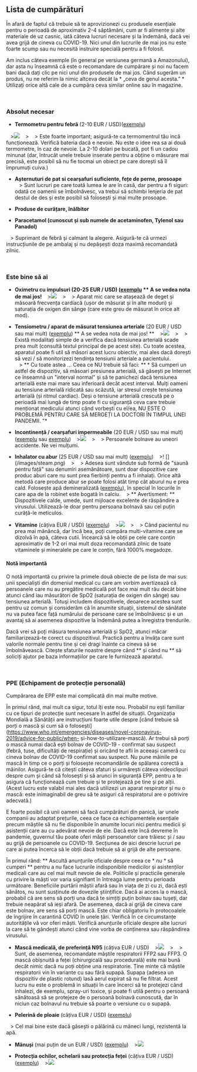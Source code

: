 ## Lista de cumpărături

În afară de faptul că trebuie să te aprovizionezi cu produsele esențiale pentru o perioadă de aproximativ 2-4 săptămâni, cum ar fi alimente și alte materiale de uz casnic, iată câteva lucruri necesare și la îndemână, dacă vei avea grijă de cineva cu COVID-19. Nici unul din lucrurile de mai jos nu este foarte scump sau nu necesită instruire specială pentru a fi folosit.

Am inclus câteva exemple (în general pe versiunea germană a Amazonului), dar asta nu înseamnă că este o recomandare de cumpărare și noi nu facem bani dacă dați clic pe nici unul din produsele de mai jos. Când sugerăm un produs, nu ne referim la nimic altceva decât la * „ceva de genul acesta.” * Utilizați orice altă cale de a cumpăra ceva similar online sau în magazine.

&nbsp;

### Absolut necesar

* **Termometru pentru febră** (2-10 EUR / USD)([exemplu](https://www.amazon.de/gp/product/B001NYHXYS))

   >![](/images/thermometer.png)
   >
   > Este foarte important; asigură-te ca termomentrul tău incă funcționează. Verifică bateria dacă e nevoie. Nu este o idee rea sa ai două termometre, în caz de nevoie. La 2-10 dolari pe bucată, pot fi un cadou minunat (dar, întrucât unele trebuie inserate pentru a obține o măsurare mai precisă, este posibil să nu fie tocmai un obiect pe care dorești să îl împrumuți cuiva.)

* **Așternuturi de pat si cearșafuri suficiente, fețe de perne, prosoape**
   
   > Sunt lucruri pe care toată lumea le are în casă, dar pentru a fi siguri: odată ce oamenii se îmbolnăvesc, va trebui să schimbi lenjeria de pat destul de des și este posibil să folosești și mai multe prosoape.
   
* **Produse de curățare, înălbitor**

* **Paracetamol (cunoscut și sub numele de acetaminofen, Tylenol sau Panadol)**

   > Suprimant de febră și calmant la alegere. Asigură-te că urmezi instrucțiunile de pe ambalaj și nu depășești doza maximă recomandată zilnic.

&nbsp;

### Este bine să ai

* **Oximetru cu impulsuri (20-25 EUR / USD) ([exemplu](https://www.amazon.de/gp/product/B07P3ZS6L3) ** A se vedea nota de mai jos!**
   >![](/images/pulse-oxi.png)
   >
   > Aparat mic care se atașează de deget și măsoară frecvența cardiacă (ușor de măsurat și în alte moduri) și saturația de oxigen din sânge (care este greu de măsurat în orice alt mod).

* **Tensiometru / aparat de măsurat tensiunea arteriale** (20 EUR / USD sau mai mult) ([exemplu](https://www.amazon.de/gp/product/B07KY867ZH)) ** A se vedea nota de mai jos! **
   >![](/images/blood-pressure.png)
   >
   > Există modalitați simple de a verifica dacă tensiunea arterială scade prea mult (consultă textul principal de pe acest site). Cu toate acestea, aparatul poate fi util să măsori acest lucru obiectiv, mai ales dacă dorești să vezi / să monitorizezi tendința tensiunii arteriale a pacientului. <br>
   > ** Cu toate astea ... Ceea ce NU trebuie să faci: ** * Să cumperi un astfel de dispozitiv, să măsoari presiunea arterială, să găsești pe Internet ce înseamnă un "interval normal" și să te panichezi dacă tensiunea arterială este mai mare sau inferioară decât acest interval. Mulți oameni au tensiune arterială ridicată sau scăzută, iar stresul crește tensiunea arterială (și ritmul cardiac). Deși o tensiune arterială crescută pe o perioadă mai lungă de timp poate fi cu siguranță ceva care trebuie menționat medicului atunci cănd vorbești cu el/ea, NU ESTE O PROBLEMĂ PENTRU CARE SĂ MERGEȚI LA DOCTORI ÎN TIMPUL UNEI PANDEMII. "*
   
* **Incontinență / cearșafuri impermeabile** (20 EUR / USD sau mai mult) ([exemplu](https://www.amazon.de/Comfortcare-Inkontinenz-Bettw%C3%A4sche-waschbar-Blau/dp/B07W7CCQVG) sau [exemplu](https://www.amazon.de/Co-operative-Independent-Living-Bettdeckenbezug-wasserabweisend/dp/B00BJMA8X2))
   >![](/images/sheet.png)
   >
   > Persoanele bolnave au uneori accidente. Ne vei mulțumi.

* **Inhalator cu abur** (25 EUR / USD sau mai mult) ([exemplu](https://www.amazon.de/gp/product/B07SNQH6CZ))
   >! [] (/images/steam.png)
   >
   > Adesea sunt vândute sub formă de "saună pentru față" sau denumiri asemănătoare, sunt doar dispozitive care produc aburi care nu sunt prea fierbinți pentru a fi inhalați. Orice altă metodă care produce abur se poate folosi atât timp cât aburul nu e prea cald. Folosește apă demineralizată ([exemplu](https://www.amazon.de/gp/product/B07J5Y95MQ)), în special în locurile în care apa de la robinet este bogată în calciu.
   > ** Avertisment: ** Dispozitivele calde, umede, sunt mijloace excelente de răspândire a virusului. Utilizează-le doar pentru persoana bolnavă sau cel puțin curăță-le meticulos.

* **Vitamine** (câțiva EUR / USD) ([exemplu](https://www.amazon.de/dp/B07S63PCZK))
   >![](/images/multi-vitamin.png)
   >
   > Când pacientul nu prea mai mănâncă, dar încă bea, poți cumpăra multi-vitamine care se dizolvă în apă, câteva cutii. Încearcă să le obții pe cele care conțin aproximativ de 1-2 ori mai mult doza recomandată zilnic de toate vitaminele și mineralele pe care le conțin, fără 1000% megadoze.

#### Notă importantă

O notă importantă cu privire la primele două obiecte de pe lista de mai sus: unii specialiști din domeniul medical cu care am vorbim avertizează că persoanele care nu au pregătire medicală pot face mai mult rău decât bine atunci când iau măsurători de SpO2 (saturația de oxigen din sânge) sau tensiunea arterială. Totuşi includem dispozitivele, deoarece acestea sunt pentru uz comun și considerăm că în anumite situații, sistemul de sănătate nu va putea face față numărului de persoane care se îmbolnăvesc și e un avantaj să ai asemenea dispozitive la îndemână putea a înregistra trendurile.

Dacă vrei să poți măsura tensiunea arterială și SpO2, atunci măcar familiarizează-te corect cu dispozitivul. Practică pentru a învăța care sunt valorile normale pentru tine și cei dragi înainte ca cineva să se îmbolnăvească. Citește sfaturile noastre despre când ** și când nu ** să soliciți ajutor pe baza informațiilor pe care le furnizează aparatul.

&nbsp;

### PPE (Echipament de protecție personală)

Cumpărarea de EPP este mai complicată din mai multe motive.

În primul rând, mai mult ca sigur, totul îți este nou. Probabil nu ești familiar cu ce tipuri de protecție sunt necesare în astfel de situații. Organizația Mondială a Sănătății are instrucțiuni foarte utile despre [când trebuie să porți o mască și cum să o folosești](https://www.who.int/emergencies/diseases/novel-coronavirus-2019/advice-for-public/when- și-how-to-utilizare-mască). Ar trebui să porți o mască numai dacă ești bolnav de COVID-19 - confirmat sau suspect (febră, tuse, dificultăți de respirație) și oricând te afli în aceeași cameră cu cineva bolnav de COVID-19 confirmat sau suspect. Nu pune mâinile pe mască în timp ce o porți și folosește recomandările de spălarea corectă a mâinilor. Asigură-te că citești câteva sfaturi și urmărești câteva videoclipuri despre cum și când să folosești și să arunci în siguranță EPP, pentru a te asigura că funcționează cum trebuie și te protejează pe tine și pe alții. (Acest lucru este valabil mai ales dacă utilizezi un aparat respirator și nu o mască: este inimaginabil de greu să te asiguri că respiratorul are o potrivire adecvată.)

E foarte posibil că unii oameni să facă cumpărături din panică, iar unele companii au adaptat prețurile, ceea ce face ca echipamentele esențiale precum măștile să nu fie disponibile în anumite locuri nici pentru medicii și asistenții care au cu adevărat nevoie de ele. Dacă este încă devreme în pandemie, guvernul tău poate oferi măști persoanelor care trăiesc și / sau au grijă de persoanele cu COVID-19. Secțiunea de aici descrie lucruri pe care ai putea încerca să le obții dacă trebuie să ai grijă de alte persoane.

În primul rând: ** Ascultă anunțurile oficiale despre ceea ce * nu * să cumperi ** pentru a nu face lucrurile indisponibile medicilor și asistenților medicali care au cel mai mult nevoie de ele. Politicile și practicile generale cu privire la măști vor varia signifiant în întreaga lume pentru perioada următoare. Beneficiile purtării măștii afară sau în viața de zi cu zi, dacă ești sănătos, nu sunt susținute de dovezile științifice. Dacă ai acces la o mască, probabil că are sens să porți una dacă te simțiți puțin bolnav sau tușeți, dar trebuie neapărat să ieși afară. De asemenea, dacă ai grijă de cineva care este bolnav, are sens să porți mască. Este chiar obligatoriu în protocoalele de îngrijire în carantină COVID în unele țări. Verifică în ce circumstanțe autoritățile vă vor oferi măști. Verifică anunțurile oficiale despre alte lucruri la care să te gândești atunci când vine vorba de conținerea sau răspândirea virusului.

* **Mască medicală, de preferință N95** (câțiva EUR / USD)
   >![](/images/mask.png)
   >
   > Sunt, de asemenea, recomandate măștile respiratorii FFP2 sau FFP3. O mască obișnuită a feței (chirurgicală sau procedurală) este mai bună decât nimic dacă nu poți obține una respiratorie. Ține minte că măștile respiratorii vin în variante cu sau fără supapă. Supapa (adesea un dispozitiv de plastic rotund) lasă aerul expirat să nu fie filtrat. Acest lucru nu este o problemă in situații în care încerci să te protejezi când inhalezi, de exemplu, spray-uri toxice, și poate fi utilă pentru o persoană sănătoasă să se protejeze de o persoană bolnavă cunoscută, dar în niciun caz bolnavul nu trebuie să poarte o versiune cu o supapă.

* **Pelerină de ploaie** (câțiva EUR / USD) ([exemplu](https://www.amazon.de/dp/B07DFDFFRX))

   > Cel mai bine este dacă găsești o pălărină cu mâneci lungi, rezistentă la apă.

* **Mănuși** (mai puțin de un EUR / USD) ([exemplu](https://www.amazon.de/dp/B01LWJ80C7))
   >![](/images/gloves.png)

* **Protecția ochilor, ochelarii sau protecția feței** (câțiva EUR / USD) ([exemplu](https://www.amazon.de/dp/B002THV25Y))
   >![](/images/ochelari.png)
